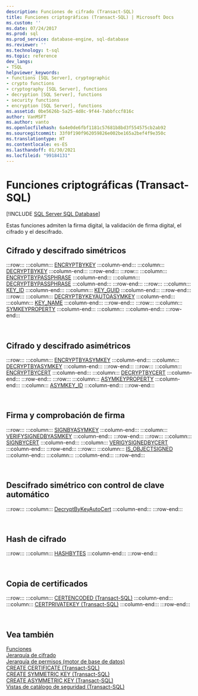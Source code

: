 ```yaml
---
description: Funciones de cifrado (Transact-SQL)
title: Funciones criptográficas (Transact-SQL) | Microsoft Docs
ms.custom: ''
ms.date: 07/24/2017
ms.prod: sql
ms.prod_service: database-engine, sql-database
ms.reviewer: ''
ms.technology: t-sql
ms.topic: reference
dev_langs:
- TSQL
helpviewer_keywords:
- functions [SQL Server], cryptographic
- crypto functions
- cryptography [SQL Server], functions
- decryption [SQL Server], functions
- security functions
- encryption [SQL Server], functions
ms.assetid: 0be5626b-5a25-4d8c-9f44-7abbfccf816c
author: VanMSFT
ms.author: vanto
ms.openlocfilehash: 6a4e0de6fbf1181c57681b8bd3f554575cb2ab92
ms.sourcegitcommit: 33f0f190f962059826e002be165a2bef4f9e350c
ms.translationtype: HT
ms.contentlocale: es-ES
ms.lasthandoff: 01/30/2021
ms.locfileid: "99184131"
---
```

# <a name="cryptographic-functions-transact-sql"></a>Funciones criptográficas (Transact-SQL)
[!INCLUDE [SQL Server SQL Database](../../includes/applies-to-version/sql-asdb.md)]

Estas funciones admiten la firma digital, la validación de firma digital, el cifrado y el descifrado.
  
## <a name="symmetric-encryption-and-decryption"></a>Cifrado y descifrado simétricos

:::row:::
    :::column:::
        [ENCRYPTBYKEY](../../t-sql/functions/encryptbykey-transact-sql.md)
    :::column-end:::
    :::column:::
        [DECRYPTBYKEY](../../t-sql/functions/decryptbykey-transact-sql.md)
    :::column-end:::
:::row-end:::
:::row:::
    :::column:::
        [ENCRYPTBYPASSPHRASE](../../t-sql/functions/encryptbypassphrase-transact-sql.md)
    :::column-end:::
    :::column:::
        [DECRYPTBYPASSPHRASE](../../t-sql/functions/decryptbypassphrase-transact-sql.md)
    :::column-end:::
:::row-end:::
:::row:::
    :::column:::
        [KEY_ID](../../t-sql/functions/key-id-transact-sql.md)
    :::column-end:::
    :::column:::
        [KEY_GUID](../../t-sql/functions/key-guid-transact-sql.md)
    :::column-end:::
:::row-end:::
:::row:::
    :::column:::
        [DECRYPTBYKEYAUTOASYMKEY](../../t-sql/functions/decryptbykeyautoasymkey-transact-sql.md)
    :::column-end:::
    :::column:::
        [KEY_NAME](../../t-sql/functions/key-name-transact-sql.md)
    :::column-end:::
:::row-end:::
:::row:::
    :::column:::
        [SYMKEYPROPERTY](../../t-sql/functions/symkeyproperty-transact-sql.md)
    :::column-end:::
    :::column:::
    :::column-end:::
:::row-end:::

&nbsp;

## <a name="asymmetric-encryption-and-decryption"></a>Cifrado y descifrado asimétricos
  
:::row:::
    :::column:::
        [ENCRYPTBYASYMKEY](../../t-sql/functions/encryptbyasymkey-transact-sql.md)
    :::column-end:::
    :::column:::
        [DECRYPTBYASYMKEY](../../t-sql/functions/decryptbyasymkey-transact-sql.md)
    :::column-end:::
:::row-end:::
:::row:::
    :::column:::
        [ENCRYPTBYCERT](../../t-sql/functions/encryptbycert-transact-sql.md)
    :::column-end:::
    :::column:::
        [DECRYPTBYCERT](../../t-sql/functions/decryptbycert-transact-sql.md)
    :::column-end:::
:::row-end:::
:::row:::
    :::column:::
        [ASYMKEYPROPERTY](../../t-sql/functions/asymkeyproperty-transact-sql.md)
    :::column-end:::
    :::column:::
        [ASYMKEY_ID](../../t-sql/functions/asymkey-id-transact-sql.md)
    :::column-end:::
:::row-end:::

&nbsp;

## <a name="signing-and-signature-verification"></a>Firma y comprobación de firma

:::row:::
    :::column:::
        [SIGNBYASYMKEY](../../t-sql/functions/signbyasymkey-transact-sql.md)
    :::column-end:::
    :::column:::
        [VERIFYSIGNEDBYASMKEY](../../t-sql/functions/verifysignedbyasymkey-transact-sql.md)
    :::column-end:::
:::row-end:::
:::row:::
    :::column:::
        [SIGNBYCERT](../../t-sql/functions/signbycert-transact-sql.md)
    :::column-end:::
    :::column:::
        [VERIGYSIGNEDBYCERT](../../t-sql/functions/verifysignedbycert-transact-sql.md)
    :::column-end:::
:::row-end:::
:::row:::
    :::column:::
        [IS_OBJECTSIGNED](../../t-sql/functions/is-objectsigned-transact-sql.md)
    :::column-end:::
    :::column:::
    :::column-end:::
:::row-end:::

&nbsp;
  
## <a name="symmetric-decryption-with-automatic-key-handling"></a>Descifrado simétrico con control de clave automático

:::row:::
    :::column:::
        [DecryptByKeyAutoCert](../../t-sql/functions/decryptbykeyautocert-transact-sql.md)
    :::column-end:::
:::row-end:::
 
&nbsp;

## <a name="encryption-hashing"></a>Hash de cifrado

:::row:::
    :::column:::
        [HASHBYTES](../../t-sql/functions/hashbytes-transact-sql.md)
    :::column-end:::
:::row-end:::

&nbsp;

## <a name="certificate-copying"></a>Copia de certificados 

:::row:::
    :::column:::
        [CERTENCODED &#40;Transact-SQL&#41;](../../t-sql/functions/certencoded-transact-sql.md)
    :::column-end:::
    :::column:::
        [CERTPRIVATEKEY &#40;Transact-SQL&#41;](../../t-sql/functions/certprivatekey-transact-sql.md)
    :::column-end:::
:::row-end:::

&nbsp;

## <a name="see-also"></a>Vea también
[Funciones](../../t-sql/functions/functions.md)  
[Jerarquía de cifrado](../../relational-databases/security/encryption/encryption-hierarchy.md)  
[Jerarquía de permisos &#40;motor de base de datos&#41;](../../relational-databases/security/permissions-hierarchy-database-engine.md)  
[CREATE CERTIFICATE &#40;Transact-SQL&#41;](../../t-sql/statements/create-certificate-transact-sql.md)  
[CREATE SYMMETRIC KEY &#40;Transact-SQL&#41;](../../t-sql/statements/create-symmetric-key-transact-sql.md)  
[CREATE ASYMMETRIC KEY &#40;Transact-SQL&#41;](../../t-sql/statements/create-asymmetric-key-transact-sql.md)  
[Vistas de catálogo de seguridad &#40;Transact-SQL&#41;](../../relational-databases/system-catalog-views/security-catalog-views-transact-sql.md)
  
  
